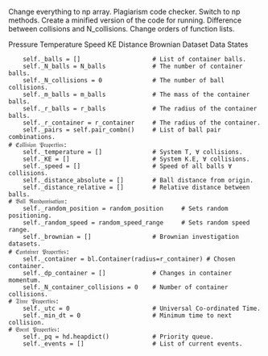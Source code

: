 Change everything to np array.
Plagiarism code checker.
Switch to np methods.
Create a minified version of the code for running.
Difference between collisions and N_collisions.
Change orders of function lists.


Pressure
Temperature
Speed
KE
Distance
Brownian
Dataset
Data States

        self._balls = []                    # List of container balls.
        self._N_balls = N_balls             # The number of container balls.
        self._N_collisions = 0              # The number of ball collisions.
        self._m_balls = m_balls             # The mass of the container balls.
        self._r_balls = r_balls             # The radius of the container balls.
        self._r_container = r_container     # The radius of the container.
        self._pairs = self.pair_combn()     # List of ball pair combinations.
    # ℭ𝔬𝔩𝔩𝔦𝔰𝔦𝔬𝔫 𝔓𝔯𝔬𝔭𝔢𝔯𝔱𝔦𝔢𝔰:
        self._temperature = []              # System T, ∀ collisions.
        self._KE = []                       # System K.E, ∀ collisions.
        self._speed = []                    # Speed of all balls ∀ collisions.
        self._distance_absolute = []        # Ball distance from origin.
        self._distance_relative = []        # Relative distance between balls.
    # 𝔅𝔞𝔩𝔩 ℜ𝔞𝔫𝔡𝔬𝔪𝔦𝔰𝔞𝔱𝔦𝔬𝔫:
        self._random_position = random_position     # Sets random positioning.
        self._random_speed = random_speed_range     # Sets random speed range.
        self._brownian = []                 # Brownian investigation datasets.
    # ℭ𝔬𝔫𝔱𝔞𝔦𝔫𝔢𝔯 𝔓𝔯𝔬𝔭𝔢𝔯𝔱𝔦𝔢𝔰:
        self._container = bl.Container(radius=r_container) # Chosen container.
        self._dp_container = []             # Changes in container momentum.
        self._N_container_collisions = 0    # Number of container collisions.
    # 𝔗𝔦𝔪𝔢 𝔓𝔯𝔬𝔭𝔢𝔯𝔱𝔦𝔢𝔰:
        self._utc = 0                       # Universal Co-ordinated Time.
        self._min_dt = 0                    # Minimum time to next collision.
    # 𝔈𝔳𝔢𝔫𝔱 𝔓𝔯𝔬𝔭𝔢𝔯𝔱𝔦𝔢𝔰:     
        self._pq = hd.heapdict()            # Priority queue.
        self._events = []                   # List of current events.
  